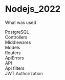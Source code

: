 # Nodejs_2022

What was used   

PostgreSQL   
Controllers   
Middlewares   
Models   
Routers   
ApiErrors   
API   
Api filters   
JWT Authorization   
